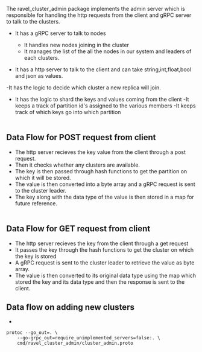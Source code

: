 The ravel_cluster_admin package implements the admin server which is responsible for handling the http requests from the client and gRPC server to talk to the clusters.

- It has a gRPC server to talk to nodes
  - It handles new nodes joining in the cluster
  - It manages the list of the all the nodes in our system and leaders of each clusters.

- It has a http server to talk to the client and can take string,int,float,bool and json as values.

-It has the logic to decide which cluster a new replica will join.

- It has the logic to shard the keys and values coming from the client
  -It keeps a track of partition id's assigned to the various members
  -It keeps track of which keys go into which partition
<br/><br/>

## Data Flow for POST request from client
  + The http server recieves the key value from the client through a post request.
  + Then it checks whether any clusters are available.
  + The key is then passed through hash functions to get the partition on which it will be stored.
  + The value is then converted into a byte array and a gRPC request is sent to the cluster leader.
  + The key along with the data type of the value is then stored in a map for future reference.
<br/><br/>

## Data Flow for GET request from client
  + The http server recieves the key from the client through a get request
  + It passes the key through the hash functions to get the cluster on which the key is stored
  + A gRPC request is sent to the cluster leader to retrieve the value as byte array.
  + The value is then converted to its original data type using the map which stored the key and its data type and then the response is sent to the client.

## Data flow on adding new clusters
  +
 

  

```shell
protoc --go_out=. \
    --go-grpc_out=require_unimplemented_servers=false:. \
    cmd/ravel_cluster_admin/cluster_admin.proto
```